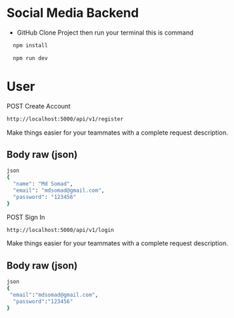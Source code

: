 # Social Media Backend


- GitHub Clone Project then run your terminal this is command
```sh
  npm install
```
```sh
  npm run dev
```




# User
POST Create Account
```sh
http://localhost:5000/api/v1/register
```
Make things easier for your teammates with a complete request description.
## Body raw (json)
```sh
json
{
  "name": "Md Somad",
  "email": "mdsomad@gmail.com",
  "password": "123456"
}

```




POST Sign In
```sh
http://localhost:5000/api/v1/login
```
Make things easier for your teammates with a complete request description.
## Body raw (json)
```sh
json
{
 "email":"mdsomad@gmail.com",
  "password":"123456"
}

```





